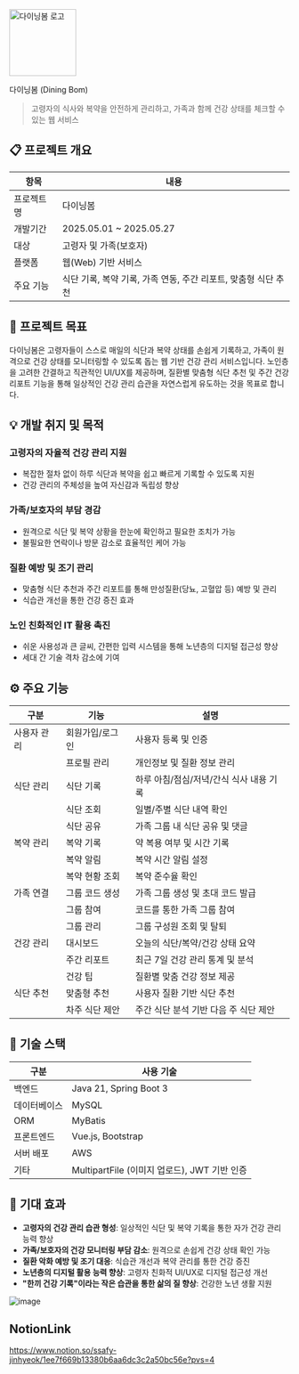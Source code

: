 
<img src="https://github.com/user-attachments/assets/6e4e4093-d08b-493e-9378-af94a4c4be0c" alt="다이닝봄 로고" width="120"/>

다이닝봄 (Dining Bom)



> 고령자의 식사와 복약을 안전하게 관리하고, 가족과 함께 건강 상태를 체크할 수 있는 웹 서비스

## 📋 프로젝트 개요

| 항목 | 내용 |
|------|------|
| 프로젝트명 | 다이닝봄 |
| 개발기간 | 2025.05.01 ~  2025.05.27 |
| 대상 | 고령자 및 가족(보호자) |
| 플랫폼 | 웹(Web) 기반 서비스 |
| 주요 기능 | 식단 기록, 복약 기록, 가족 연동, 주간 리포트, 맞춤형 식단 추천 |

## 🎯 프로젝트 목표

다이닝봄은 고령자들이 스스로 매일의 식단과 복약 상태를 손쉽게 기록하고, 가족이 원격으로 건강 상태를 모니터링할 수 있도록 돕는 웹 기반 건강 관리 서비스입니다. 노인층을 고려한 간결하고 직관적인 UI/UX를 제공하며, 질환별 맞춤형 식단 추천 및 주간 건강 리포트 기능을 통해 일상적인 건강 관리 습관을 자연스럽게 유도하는 것을 목표로 합니다.

## 💡 개발 취지 및 목적

### 고령자의 자율적 건강 관리 지원
- 복잡한 절차 없이 하루 식단과 복약을 쉽고 빠르게 기록할 수 있도록 지원
- 건강 관리의 주체성을 높여 자신감과 독립성 향상

### 가족/보호자의 부담 경감
- 원격으로 식단 및 복약 상황을 한눈에 확인하고 필요한 조치가 가능
- 불필요한 연락이나 방문 감소로 효율적인 케어 가능

### 질환 예방 및 조기 관리
- 맞춤형 식단 추천과 주간 리포트를 통해 만성질환(당뇨, 고혈압 등) 예방 및 관리
- 식습관 개선을 통한 건강 증진 효과

### 노인 친화적인 IT 활용 촉진
- 쉬운 사용성과 큰 글씨, 간편한 입력 시스템을 통해 노년층의 디지털 접근성 향상
- 세대 간 기술 격차 감소에 기여

## ⚙️ 주요 기능

| 구분 | 기능 | 설명 |
|------|------|------|
| 사용자 관리 | 회원가입/로그인 | 사용자 등록 및 인증 |
| | 프로필 관리 | 개인정보 및 질환 정보 관리 |
| 식단 관리 | 식단 기록 | 하루 아침/점심/저녁/간식 식사 내용 기록 |
| | 식단 조회 | 일별/주별 식단 내역 확인 |
| | 식단 공유 | 가족 그룹 내 식단 공유 및 댓글 |
| 복약 관리 | 복약 기록 | 약 복용 여부 및 시간 기록 |
| | 복약 알림 | 복약 시간 알림 설정 |
| | 복약 현황 조회 | 복약 준수율 확인 |
| 가족 연결 | 그룹 코드 생성 | 가족 그룹 생성 및 초대 코드 발급 |
| | 그룹 참여 | 코드를 통한 가족 그룹 참여 |
| | 그룹 관리 | 그룹 구성원 조회 및 탈퇴 |
| 건강 관리 | 대시보드 | 오늘의 식단/복약/건강 상태 요약 |
| | 주간 리포트 | 최근 7일 건강 관리 통계 및 분석 |
| | 건강 팁 | 질환별 맞춤 건강 정보 제공 |
| 식단 추천 | 맞춤형 추천 | 사용자 질환 기반 식단 추천 |
| | 차주 식단 제안 | 주간 식단 분석 기반 다음 주 식단 제안 |


## 🔧 기술 스택

| 구분 | 사용 기술 |
|------|------|
| 백엔드 | Java 21, Spring Boot 3 |
| 데이터베이스 | MySQL |
| ORM | MyBatis |
| 프론트엔드 | Vue.js, Bootstrap |
| 서버 배포 | AWS |
| 기타 | MultipartFile (이미지 업로드), JWT 기반 인증 |

## 🌟 기대 효과
- **고령자의 건강 관리 습관 형성**: 일상적인 식단 및 복약 기록을 통한 자가 건강 관리 능력 향상
- **가족/보호자의 건강 모니터링 부담 감소**: 원격으로 손쉽게 건강 상태 확인 가능
- **질환 악화 예방 및 조기 대응**: 식습관 개선과 복약 관리를 통한 건강 증진
- **노년층의 디지털 활용 능력 향상**: 고령자 친화적 UI/UX로 디지털 접근성 개선
- **"한끼 건강 기록"이라는 작은 습관을 통한 삶의 질 향상**: 건강한 노년 생활 지원

![image](https://github.com/user-attachments/assets/30a91e3f-4dbe-4ee9-b3af-182e2ecb0949)


## NotionLink
https://www.notion.so/ssafy-jinhyeok/1ee7f669b13380b6aa6dc3c2a50bc56e?pvs=4
